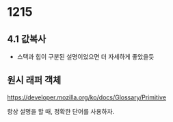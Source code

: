 # 1215

## 4.1 값복사

- 스택과 힙이 구분된 설명이었으면 더 자세하게 좋았을듯



## 원시 래퍼 객체

https://developer.mozilla.org/ko/docs/Glossary/Primitive

항상 설명을 할 때, 정확한 단어를 사용하자.





